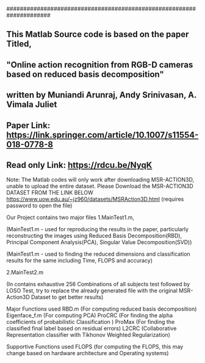 #####################################################################
## This Matlab Source code is based on the paper Titled,
## "Online action recognition from RGB-D cameras based on reduced basis decomposition"
## written by Muniandi Arunraj, Andy Srinivasan, A. Vimala Juliet
## Paper Link: https://link.springer.com/article/10.1007/s11554-018-0778-8
## Read only Link: https://rdcu.be/NyqK

Note: The Matlab codes will only work after downloading MSR-ACTION3D, unable to upload the entire dataset.
Please Download the MSR-ACTION3D DATASET FROM THE LINK BELOW
https://www.uow.edu.au/~jz960/datasets/MSRAction3D.html (requires password to open the file)

Our Project contains two major files
1.MainTest1.m, 

 (MainTest1.m - used for reproducing the results in the paper, particularly 
 reconstructing the images using Reduced Basis Decomposition(RBD),
 Principal Component Analysis(PCA), Singular Value Decomposition(SVD))
 
 (MainTest1.m - used to finding the reduced dimensions and classification results
 for the same including Time, FLOPS and accuracy)
 
2.MainTest2.m 

 (In contains exhaustive 256 Combinations of all subjects test followed by
 LOSO Test, try to replace the already generated file with the original MSR-Action3D
 Dataset to get better results)

Major Functions used
RBD.m (For computing reduced basis decomposition)
Eigenface_f.m (For computing PCA)
ProCRC (For finding the alpha coefficients of probabilistic Classification )
ProMax (For finding the classified final label based on residual errors)
L2CRC (Collaborative Representation classifier with Tikhonov Weighted Regularization)

Supportive Functions used
FLOPS (for computing the FLOPS, this may change based on hardware architecture and 
Operating systems)
